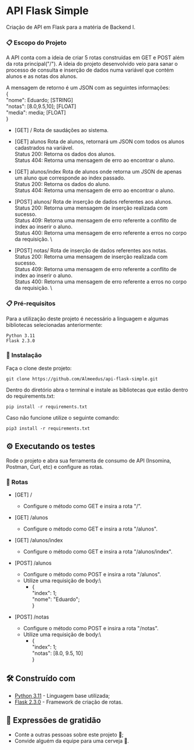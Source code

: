 # API Flask Simple

Criação de API em Flask para a matéria de Backend I.

### 📋 Escopo do Projeto

A API conta com a ideia de criar 5 rotas construídas em GET e POST além da rota principal("/"). A ideia do projeto desenvolvido veio para sanar o processo de consulta e inserção de dados numa variável que contém alunos e as notas dos alunos.

A mensagem de retorno é um JSON com as seguintes informações:\
{\
  "nome": Eduardo; [STRING]\
  "notas": [8.0,9.5,10]; [FLOAT]\
  "media": media; [FLOAT]\
}

- [GET] /
  Rota de saudáções ao sistema.
  
- [GET] alunos
  Rota de alunos, retornará um JSON com todos os alunos cadastrados na variável.\
    Status 200: Retorna os dados dos alunos.\
    Status 404: Retorna uma mensagem de erro ao encontrar o aluno.
  
- [GET] alunos/index
  Rota de alunos onde retorna um JSON de apenas um aluno que corresponde ao index passado.\
    Status 200: Retorna os dados do aluno.\
    Status 404: Retorna uma mensagem de erro ao encontrar o aluno.
  
- [POST] alunos/
  Rota de inserção de dados referentes aos alunos. \
    Status 200: Retorna uma mensagem de inserção realizada com sucesso. \
    Status 409: Retorna uma mensagem de erro referente a conflito de index ao inserir o aluno. \
    Status 400: Retorna uma mensagem de erro referente a erros no corpo da requisição. \
  
- [POST] notas/
  Rota de inserção de dados referentes aos notas. \
    Status 200: Retorna uma mensagem de inserção realizada com sucesso. \
    Status 409: Retorna uma mensagem de erro referente a conflito de index ao inserir o aluno. \
    Status 400: Retorna uma mensagem de erro referente a erros no corpo da requisição. \
  
### 📋 Pré-requisitos

Para a utilização deste projeto é necessário a linguagem e algumas bibliotecas selecionadas anteriormente:

```
Python 3.11
Flask 2.3.0
```

### 🔧 Instalação

Faça o clone deste projeto: 

```
git clone https://github.com/Almeedus/api-flask-simple.git
```

Dentro do diretório abra o terminal e instale as bibliotecas que estão dentro do requirements.txt:

```
pip install -r requirements.txt
```
Caso não funcione utilize o seguinte comando:
```
pip3 install -r requirements.txt
```

## ⚙️ Executando os testes

Rode o projeto e abra sua ferramenta de consumo de API (Insomina, Postman, Curl, etc) e configure as rotas.

### 🔩 Rotas

- [GET] /
  - Configure o método como GET e insira a rota "/".
  
- [GET] /alunos
  - Configure o método como GET e insira a rota "/alunos".
    
- [GET] /alunos/index
  - Configure o método como GET e insira a rota "/alunos/index".
    
- [POST] /alunos
  - Configure o método como POST e insira a rota "/alunos".
  - Utilize uma requisição de body:\
    - { \
        "index": 1;\
        "nome": "Eduardo";\
      }
- [POST] /notas
  - Configure o método como POST e insira a rota "/notas".
  - Utilize uma requisição de body:\
    - { \
        "index": 1;\
        "notas": [8.0, 9.5, 10]\
      }
      

## 🛠️ Construído com

* [Python 3.11](https://docs.python.org/3.11/) - Linguagem base utilizada;
* [Flask 2.3.0](https://flask.palletsprojects.com/en/3.0.x/) - Framework de criação de rotas.

## 🎁 Expressões de gratidão

* Conte a outras pessoas sobre este projeto 📢;
* Convide alguém da equipe para uma cerveja 🍺.
